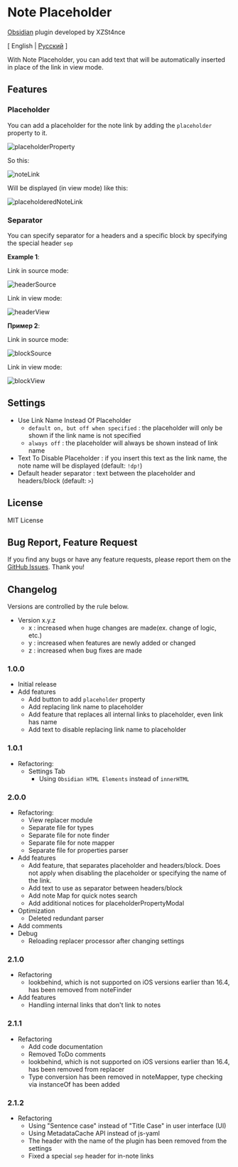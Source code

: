 # Note Placeholder

[Obsidian](https://obsidian.md) plugin developed by XZSt4nce

[ English | [Русский](https://github.com/XZSt4nce/obsidian-note-placeholder/blob/main/README_ru.md) ]

With Note Placeholder, you can add text that will be automatically inserted in place of the link in view mode.

## Features

### Placeholder

You can add a placeholder for the note link by adding the `placeholder` property to it.

![placeholderProperty](https://github.com/XZSt4nce/obsidian-note-placeholder/blob/main/images/placeholderProperty.png)

So this:

![noteLink](https://github.com/XZSt4nce/obsidian-note-placeholder/blob/main/images/noteLink.png)

Will be displayed (in view mode) like this:

![placeholderedNoteLink](https://github.com/XZSt4nce/obsidian-note-placeholder/blob/main/images/placeholderedNoteLink.png)

### Separator

You can specify separator for a headers and a specific block by specifying the special header `sep`

**Example 1**:

Link in source mode:

![headerSource](https://github.com/XZSt4nce/obsidian-note-placeholder/blob/main/images/headerSource.png)

Link in view mode:

![headerView](https://github.com/XZSt4nce/obsidian-note-placeholder/blob/main/images/headerView.png)

**Пример 2**:

Link in source mode:

![blockSource](https://github.com/XZSt4nce/obsidian-note-placeholder/blob/main/images/blockSource.png)

Link in view mode:

![blockView](https://github.com/XZSt4nce/obsidian-note-placeholder/blob/main/images/blockView.png)

## Settings

- Use Link Name Instead Of Placeholder
  - `default on, but off when specified` : the placeholder will only be shown if the link name is not specified
  - `always off` : the placeholder will always be shown instead of link name
- Text To Disable Placeholder : if you insert this text as the link name, the note name will be displayed (default: `!dp!`)
- Default header separator : text between the placeholder and headers/block (default: ` > `)

## License

MIT License

## Bug Report, Feature Request

If you find any bugs or have any feature requests, please report them on the [GitHub Issues](https://github.com/XZSt4nce/note-placeholder/issues). Thank you!

## Changelog

Versions are controlled by the rule below.

- Version x.y.z
  - x : increased when huge changes are made(ex. change of logic, etc.)
  - y : increased when features are newly added or changed
  - z : increased when bug fixes are made

### 1.0.0

- Initial release
- Add features
  - Add button to add `placeholder` property
  - Add replacing link name to placeholder
  - Add feature that replaces all internal links to placeholder, even link has name
  - Add text to disable replacing link name to placeholder

### 1.0.1

- Refactoring:
  - Settings Tab
    - Using `Obsidian HTML Elements` instead of `innerHTML`

### 2.0.0

- Refactoring:
  - View replacer module
  - Separate file for types
  - Separate file for note finder
  - Separate file for note mapper
  - Separate file for properties parser
- Add features
  - Add feature, that separates placeholder and headers/block. Does not apply when disabling the placeholder or specifying the name of the link.
  - Add text to use as separator between headers/block
  - Add note Map for quick notes search
  - Add additional notices for placeholderPropertyModal
- Optimization
  - Deleted redundant parser
- Add comments
- Debug
  - Reloading replacer processor after changing settings

### 2.1.0

- Refactoring
  - lookbehind, which is not supported on iOS versions earlier than 16.4, has been removed from noteFinder
- Add features
  - Handling internal links that don't link to notes

### 2.1.1

- Refactoring
  - Add code documentation
  - Removed ToDo comments
  - lookbehind, which is not supported on iOS versions earlier than 16.4, has been removed from replacer
  - Type conversion has been removed in noteMapper, type checking via instanceOf has been added

### 2.1.2

- Refactoring
  - Using "Sentence case" instead of "Title Case" in user interface (UI)
  - Using MetadataCache API instead of js-yaml
  - The header with the name of the plugin has been removed from the settings
  - Fixed a special `sep` header for in-note links
